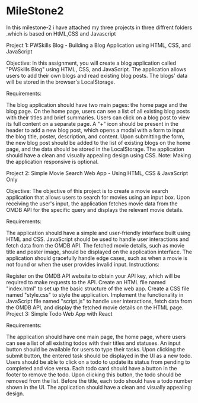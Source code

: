# MileStone2
In this milestone-2 i have attached my three projects in three diffrent folders .which is based on HtML,CSS and Javascript



Project 1: PWSkills Blog - Building a Blog Application using HTML, CSS, and JavaScript

Objective: In this assignment, you will create a blog application called "PWSkills Blog" using HTML, CSS, and JavaScript. The application allows users to add their own blogs and read existing blog posts. The blogs' data will be stored in the browser's LocalStorage.

Requirements:

The blog application should have two main pages: the home page and the blog page.
On the home page, users can see a list of all existing blog posts with their titles and brief summaries.
Users can click on a blog post to view its full content on a separate page.
A "+" icon should be present in the header to add a new blog post, which opens a modal with a form to input the blog title, poster, description, and content.
Upon submitting the form, the new blog post should be added to the list of existing blogs on the home page, and the data should be stored in the LocalStorage.
The application should have a clean and visually appealing design using CSS.
Note: Making the application responsive is optional.

Project 2: Simple Movie Search Web App - Using HTML, CSS & JavaScript Only

Objective: The objective of this project is to create a movie search application that allows users to search for movies using an input box. Upon receiving the user's input, the application fetches movie data from the OMDB API for the specific query and displays the relevant movie details.

Requirements:

The application should have a simple and user-friendly interface built using HTML and CSS.
JavaScript should be used to handle user interactions and fetch data from the OMDB API.
The fetched movie details, such as movie title and poster image, should be displayed on the application interface.
The application should gracefully handle edge cases, such as when a movie is not found or when the user provides invalid input.
Instructions:

Register on the OMDB API website to obtain your API key, which will be required to make requests to the API.
Create an HTML file named "index.html" to set up the basic structure of the web app.
Create a CSS file named "style.css" to style the application.
Implement the functionality in JavaScript file named "script.js" to handle user interactions, fetch data from the OMDB API, and display the fetched movie details on the HTML page.
Project 3: Simple Todo Web App with React

Requirements:

The application should have one main page, the home page, where users can see a list of all existing todos with their titles and statuses.
An input button should be available for users to type their tasks. Upon clicking the submit button, the entered task should be displayed in the UI as a new todo.
Users should be able to click on a todo to update its status from pending to completed and vice versa.
Each todo card should have a button in the footer to remove the todo. Upon clicking this button, the todo should be removed from the list.
Before the title, each todo should have a todo number shown in the UI.
The application should have a clean and visually appealing design.
